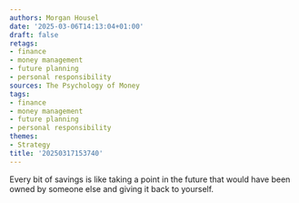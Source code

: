 ```yaml
---
authors: Morgan Housel
date: '2025-03-06T14:13:04+01:00'
draft: false
retags:
- finance
- money management
- future planning
- personal responsibility
sources: The Psychology of Money
tags:
- finance
- money management
- future planning
- personal responsibility
themes:
- Strategy
title: '20250317153740'
---
```


Every bit of savings is like taking a point in the future that would have been owned by someone else and giving it back
to yourself.
